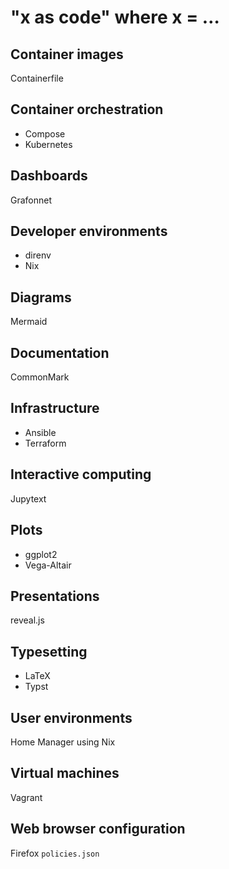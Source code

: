 # "x as code" where x = …

## Container images

Containerfile

## Container orchestration

- Compose
- Kubernetes

## Dashboards

Grafonnet

## Developer environments

- direnv
- Nix

## Diagrams

Mermaid

## Documentation

CommonMark

## Infrastructure

- Ansible
- Terraform

## Interactive computing

Jupytext

## Plots

- ggplot2
- Vega-Altair

## Presentations

reveal.js

## Typesetting

- LaTeX
- Typst

## User environments

Home Manager using Nix

## Virtual machines

Vagrant

## Web browser configuration

Firefox `policies.json`
